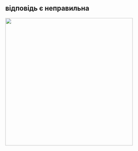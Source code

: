  <html>
   <head>
<link rel="dfalsesheet" type="text/css" href="dfalse.css" />
   </head>
  <heder>
   <p><h2>відповідь є неправильна </h2></p>
  </heder>
   <body>
 <img src="https://w7.pngwing.com/pngs/623/1/png-transparent-red-cross-cancel-cancelled-cancellation-symbol-icon-sign.png"width="400px" height="400px"/>
   </body>
</html>
